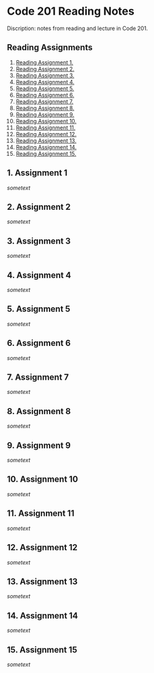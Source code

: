 # Code 201 Reading Notes 

Discription: notes from reading and lecture in Code 201. 

## Reading Assignments 

1. [ Reading Assignment 1. ](#assignment1)
2. [ Reading Assignment 2. ](#assignment2)
3. [ Reading Assignment 3. ](#assignment3)
4. [ Reading Assignment 4. ](#assignment4)
5. [ Reading Assignment 5. ](#assignment5)
6. [ Reading Assignment 6. ](#assignment6)
7. [ Reading Assignment 7. ](#assignment7)
8. [ Reading Assignment 8. ](#assignment8)
9. [ Reading Assignment 9. ](#assignment9)
10. [ Reading Assignment 10. ](#assignment10)
11. [ Reading Assignment 11. ](#assignment11)
12. [ Reading Assignment 12. ](#assignment12)
13. [ Reading Assignment 13. ](#assignment13)
14. [ Reading Assignment 14. ](#assignment14)
15. [ Reading Assignment 15. ](#assignment15)

<a name="assignment1"></a>
## 1. Assignment 1

_sometext_

<a name="assignment2"></a>
## 2. Assignment 2

_sometext_

<a name="assignment3"></a>
## 3. Assignment 3

_sometext_

<a name="assignment4"></a>
## 4. Assignment 4

_sometext_

<a name="assignment5"></a>
## 5. Assignment 5

_sometext_

<a name="assignment6"></a>
## 6. Assignment 6

_sometext_

<a name="assignment7"></a>
## 7. Assignment 7

_sometext_

<a name="assignment8"></a>
## 8. Assignment 8

_sometext_

<a name="assignment9"></a>
## 9. Assignment 9

_sometext_

<a name="assignment10"></a>
## 10. Assignment 10

_sometext_

<a name="assignment11"></a>
## 11. Assignment 11

_sometext_

<a name="assignment12"></a>
## 12. Assignment 12

_sometext_

<a name="assignment13"></a>
## 13. Assignment 13

_sometext_

<a name="assignment14"></a>
## 14. Assignment 14

_sometext_

<a name="assignment15"></a>
## 15. Assignment 15

_sometext_
